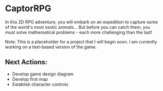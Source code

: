 # CaptorRPG
In this 2D RPG adventure, you will embark on an expedition to capture some of the world's most exotic animals... But before you can catch them, you must solve mathematical problems - each more challenging than the last!

Note: This is a placeholder for a project that I will begin soon. I am currently working on a text-based version of the game.

## Next Actions:
- Develop game design diagram
- Develop first map
- Establish character controls
